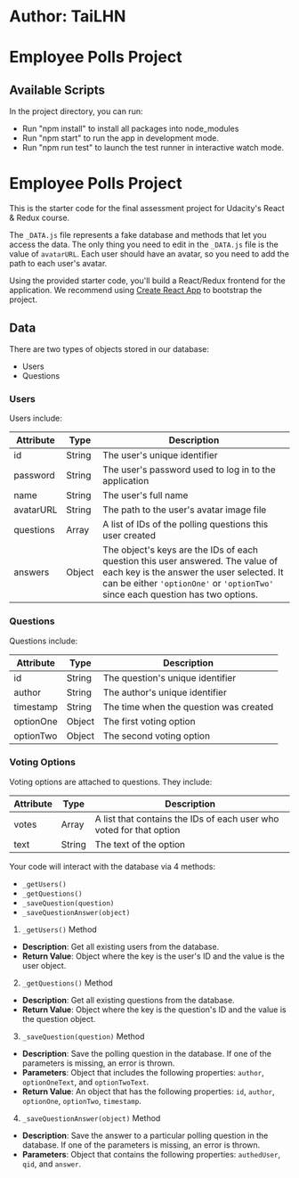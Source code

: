 # Author: TaiLHN
# Employee Polls Project

## Available Scripts

In the project directory, you can run:
- Run "npm install" to install all packages into node_modules
- Run "npm start" to run the app in development mode.
- Run "npm run test" to launch the test runner in interactive watch mode.

# Employee Polls Project

This is the starter code for the final assessment project for Udacity's React & Redux course.

The `_DATA.js` file represents a fake database and methods that let you access the data. The only thing you need to edit in the `_DATA.js` file is the value of `avatarURL`. Each user should have an avatar, so you need to add the path to each user's avatar.

Using the provided starter code, you'll build a React/Redux frontend for the application. We recommend using [Create React App](https://github.com/facebook/create-react-app) to bootstrap the project.

## Data

There are two types of objects stored in our database:

* Users
* Questions

### Users

Users include:

| Attribute    | Type             | Description           |
|--------------|------------------|-----------------------|
| id           | String           | The user's unique identifier |
| password     | String           | The user's password used to log in to the application |
| name         | String           | The user's full name |
| avatarURL    | String           | The path to the user's avatar image file |
| questions    | Array            | A list of IDs of the polling questions this user created |
| answers      | Object           | The object's keys are the IDs of each question this user answered. The value of each key is the answer the user selected. It can be either `'optionOne'` or `'optionTwo'` since each question has two options.

### Questions

Questions include:

| Attribute    | Type   | Description                               |
|--------------|--------|-------------------------------------------|
| id           | String | The question's unique identifier           |
| author       | String | The author's unique identifier            |
| timestamp    | String | The time when the question was created    |
| optionOne    | Object | The first voting option                   |
| optionTwo    | Object | The second voting option                  |

### Voting Options

Voting options are attached to questions. They include:

| Attribute    | Type   | Description                               |
|--------------|--------|-------------------------------------------|
| votes        | Array  | A list that contains the IDs of each user who voted for that option |
| text         | String | The text of the option                    |

Your code will interact with the database via 4 methods:

* `_getUsers()`
* `_getQuestions()`
* `_saveQuestion(question)`
* `_saveQuestionAnswer(object)`

1) `_getUsers()` Method

- **Description**: Get all existing users from the database.  
- **Return Value**: Object where the key is the user's ID and the value is the user object.

2) `_getQuestions()` Method

- **Description**: Get all existing questions from the database.  
- **Return Value**: Object where the key is the question's ID and the value is the question object.

3) `_saveQuestion(question)` Method

- **Description**: Save the polling question in the database. If one of the parameters is missing, an error is thrown.
- **Parameters**: Object that includes the following properties: `author`, `optionOneText`, and `optionTwoText`.
- **Return Value**: An object that has the following properties: `id`, `author`, `optionOne`, `optionTwo`, `timestamp`.

4) `_saveQuestionAnswer(object)` Method

- **Description**: Save the answer to a particular polling question in the database. If one of the parameters is missing, an error is thrown.
- **Parameters**: Object that contains the following properties: `authedUser`, `qid`, and `answer`.